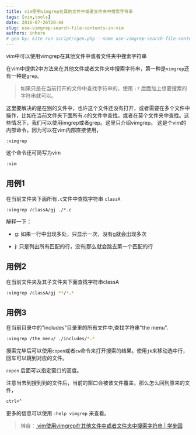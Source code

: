 ```yaml
---
title: vim使用vimgrep在其他文件中或者文件夹中搜索字符串
tags: [vim,tools]
date: 2016-07-26T20:44
slug: use-vimgrep-search-file-contents-in-vim
authors: inhere
# gen by: kite run script/cgen.php --name use-vimgrep-search-file-contents-in-vim -c script/conf.ini
---
```


vim中可以使用vimgrep在其他文件中或者文件夹中搜索字符串

<!--truncate-->

在vim中提供2中方法来在其他文件或者文件夹中搜索字符串，第一种是`vimgrep`还有一种是`grep`。

> 如果只是在当前打开的文件中查找字符串的，使用 `:?` 后面加上想要搜索的字符串就可以。

这里要解决的是在别的文件中，也许这个文件还没有打开，或者需要在多个文件中操作，比如在当前文件夹下面所有.c的文件中查找，或者在莫个文件夹中查找。这些情况下，我们可以使用imgrep或者grep。这里只介绍vimgrep。
这是个vim的内部命令，因为可以在vim内部直接使用，

```
:vimgrep
```

这个命令还可简写为vim

```bash
:vim
```

## 用例1  

在当前文件夹下面所有`.c`文件中查找字符串 `classA`

```
:vimgrep /classA/gj ./*.c
```

解释一下：
- g: 如果一行中出现多处，只显示一次，没有g就会出现多次

- j: 只是列出所有匹配的行，没有j那么就会跳去第一个匹配的行

## 用例2 

在当前文件夹及其子文件夹下面查找字符串classA

```bash
:vimgrep /classA/gj **/*.*
```

## 用例3

在当前目录中的"includes"目录里的所有文件中,查找字符串"the menu".

```bash
:vimgrep /the menu/ ./includes/*.*
```



搜索完毕后可以使用`copen`或者`cw`命令来打开搜索的结果。使用`jk`来移动选中行，回车可以跳到对应的文件。

`copen` 后面可以指定窗口的高度。

注意当去到搜到到的文件后，当前的窗口会被该文件覆盖，那么怎么回到原来的文件，

```bash
ctrl+^
```

更多的信息可以使用 `:help vimgrep` 来查看。

> 转自：[ vim使用vimgrep在其他文件中或者文件夹中搜索字符串 | 学步园](http://www.xuebuyuan.com/1116549.html)
 

